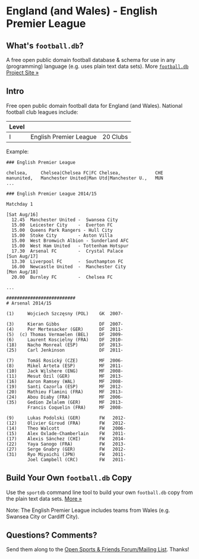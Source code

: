 # England (and Wales) - English Premier League

## What's `football.db`?

A free open public domain football database & schema
for use in any (programming) language (e.g. uses plain text data sets).
More [`football.db` Project Site »](http://openfootball.github.io)


## Intro

Free open public domain football data for England (and Wales). National football club leagues include:

| Level |                                |            |
| ----- | ------------------------------ | ---------- |
| I     |  English Premier League        |  20 Clubs  |


Example:

~~~
### English Premier League

chelsea,     Chelsea|Chelsea FC|FC Chelsea,             CHE
manunited,   Manchester United|Man Utd|Manchester U.,   MUN
...
~~~

~~~
### English Premier League 2014/15

Matchday 1

[Sat Aug/16]
  12.45  Manchester United -  Swansea City
  15.00  Leicester City    -  Everton FC
  15.00  Queens Park Rangers - Hull City
  15.00  Stoke City        - Aston Villa
  15.00  West Bromwich Albion - Sunderland AFC
  15.00  West Ham United   - Tottenham Hotspur
  17.30  Arsenal FC        -  Crystal Palace
[Sun Aug/17]
  13.30  Liverpool FC      -  Southampton FC
  16.00  Newcastle United  -  Manchester City
[Mon Aug/18]
  20.00  Burnley FC        -  Chelsea FC

...
~~~

~~~
##########################
# Arsenal 2014/15

(1)     Wojciech Szczęsny (POL)    GK  2007-

(3)     Kieran Gibbs               DF  2007-
(4)     Per Mertesacker (GER)      DF  2011-
(5)  (c) Thomas Vermaelen (BEL)    DF  2009-
(6)     Laurent Koscielny (FRA)    DF  2010- 
(18)    Nacho Monreal (ESP)        DF  2013- 
(25)    Carl Jenkinson             DF  2011- 

(7)     Tomáš Rosický (CZE)        MF  2006-  
(8)     Mikel Arteta (ESP)         MF  2011-
(10)    Jack Wilshere (ENG)        MF  2008-
(11)    Mesut Özil (GER)           MF  2013-
(16)    Aaron Ramsey (WAL)         MF  2008-
(19)    Santi Cazorla (ESP)        MF  2012-
(20)    Mathieu Flamini (FRA)      MF  2013-
(24)    Abou Diaby (FRA)           MF  2006-
(35)    Gedion Zelalem (GER)       MF  2013-
        Francis Coquelin (FRA)     MF  2008-

(9)     Lukas Podolski (GER)       FW   2012-
(12)    Olivier Giroud (FRA)       FW   2012-
(14)    Theo Walcott               FW   2006-
(15)    Alex Oxlade-Chamberlain    FW   2011-
(17)    Alexis Sánchez (CHI)       FW   2014-
(22)    Yaya Sanogo (FRA)          FW   2013-
(27)    Serge Gnabry (GER)         FW   2012-
(31)    Ryo Miyaichi (JPN)         FW   2011-
        Joel Campbell (CRC)        FW   2011-
~~~


## Build Your Own `football.db` Copy

Use the `sportdb` command line tool to build your own `football.db` copy
from the plain text data sets. [More »](http://openfootball.github.io/build.html)


Note:  The English Premier League includes teams from Wales
(e.g. Swansea City or Cardiff City).



## Questions? Comments?

Send them along to the
[Open Sports & Friends Forum/Mailing List](http://groups.google.com/group/opensport).
Thanks!
